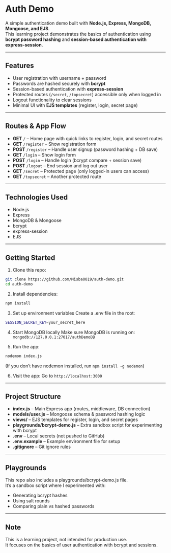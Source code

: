 # Auth Demo 

A simple authentication demo built with **Node.js, Express, MongoDB, Mongoose, and EJS**.  
This learning project demonstrates the basics of authentication using **bcrypt password hashing** and **session-based authentication with express-session**.  

---

## Features

- User registration with username + password  
- Passwords are hashed securely with **bcrypt**  
- Session-based authentication with **express-session**  
- Protected routes (`/secret`, `/topsecret`) accessible only when logged in  
- Logout functionality to clear sessions  
- Minimal UI with **EJS templates** (register, login, secret page)  

---

## Routes & App Flow

- **GET** `/` – Home page with quick links to register, login, and secret routes  
- **GET** `/register` – Show registration form  
- **POST** `/register` – Handle user signup (password hashing + DB save)  
- **GET** `/login` – Show login form  
- **POST** `/login` – Handle login (bcrypt compare + session save)  
- **POST** `/logout` – End session and log out user  
- **GET** `/secret` – Protected page (only logged-in users can access)  
- **GET** `/topsecret` – Another protected route  

---

## Technologies Used

- Node.js
- Express
- MongoDB & Mongoose
- bcrypt
- express-session
- EJS

---

## Getting Started
1. Clone this repo:
```bash
git clone https://github.com/Misba0019/auth-demo.git
cd auth-demo
```

2. Install dependencies:
```bash
npm install
```

3. Set up environment variables
Create a .env file in the root:
```bash
SESSION_SECRET_KEY=your_secret_here
```

4. Start MongoDB locally
Make sure MongoDB is running on: `mongodb://127.0.0.1:27017/authDemoDB`

5. Run the app:
```bash
nodemon index.js
```
(If you don’t have nodemon installed, run `npm install -g nodemon`)

6. Visit the app:
Go to `http://localhost:3000`

---

## Project Structure

- **index.js** – Main Express app (routes, middleware, DB connection)
- **models/user.js** – Mongoose schema & password hashing logic
- **views/** – EJS templates for register, login, and secret pages
- **playgrounds/bcrypt-demo.js** – Extra sandbox script for experimenting with bcrypt
- **.env** – Local secrets (not pushed to GitHub)
- **.env.example** – Example environment file for setup
- **.gitignore** – Git ignore rules

---

## Playgrounds

This repo also includes a playgrounds/bcrypt-demo.js file.  
It’s a sandbox script where I experimented with:
- Generating bcrypt hashes
- Using salt rounds
- Comparing plain vs hashed passwords

---

## Note

This is a learning project, not intended for production use.  
It focuses on the basics of user authentication with bcrypt and sessions.
